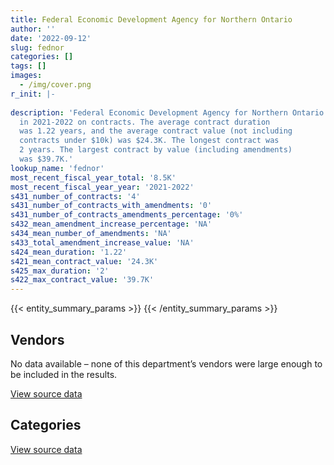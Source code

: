 ```yaml
---
title: Federal Economic Development Agency for Northern Ontario
author: ''
date: '2022-09-12'
slug: fednor
categories: []
tags: []
images:
  - /img/cover.png
r_init: |-
  
description: 'Federal Economic Development Agency for Northern Ontario spent an estimated $8.5K
  in 2021-2022 on contracts. The average contract duration
  was 1.22 years, and the average contract value (not including
  contracts under $10k) was $24.3K. The longest contract was
  2 years. The largest contract by value (including amendments)
  was $39.7K.'
lookup_name: 'fednor'
most_recent_fiscal_year_total: '8.5K'
most_recent_fiscal_year_year: '2021-2022'
s431_number_of_contracts: '4'
s431_number_of_contracts_with_amendments: '0'
s431_number_of_contracts_amendments_percentage: '0%'
s432_mean_amendment_increase_percentage: 'NA'
s434_mean_number_of_amendments: 'NA'
s433_total_amendment_increase_value: 'NA'
s424_mean_duration: '1.22'
s421_mean_contract_value: '24.3K'
s425_max_duration: '2'
s422_max_contract_value: '39.7K'
---
```


<script src="/rmarkdown-libs/htmlwidgets/htmlwidgets.js"></script>
<link href="/rmarkdown-libs/datatables-css/datatables-crosstalk.css" rel="stylesheet" />
<script src="/rmarkdown-libs/datatables-binding/datatables.js"></script>
<script src="/rmarkdown-libs/jquery/jquery-3.6.0.min.js"></script>
<link href="/rmarkdown-libs/dt-core-bootstrap/css/dataTables.bootstrap.min.css" rel="stylesheet" />
<link href="/rmarkdown-libs/dt-core-bootstrap/css/dataTables.bootstrap.extra.css" rel="stylesheet" />
<script src="/rmarkdown-libs/dt-core-bootstrap/js/jquery.dataTables.min.js"></script>
<script src="/rmarkdown-libs/dt-core-bootstrap/js/dataTables.bootstrap.min.js"></script>
<link href="/rmarkdown-libs/crosstalk/css/crosstalk.min.css" rel="stylesheet" />
<script src="/rmarkdown-libs/crosstalk/js/crosstalk.min.js"></script>

{{< entity_summary_params >}}
{{< /entity_summary_params >}}

## Vendors

<p class="no-table-data">No data available – none of this department’s vendors were large enough to be included in the results.</p>
<p class="text-right">
<a href="https://github.com/GoC-Spending/contracts-data/tree/main/data/out/departments/fednor/summary_by_fiscal_year_by_vendor.csv" class="source-data-link btn btn-link">View source data</a>
</p>

## Categories

<div id="htmlwidget-1" style="width:100%;height:auto;" class="datatables html-widget"></div>
<script type="application/json" data-for="htmlwidget-1">{"x":{"style":"bootstrap","filter":"none","vertical":false,"data":[["<a href=\"/categories/information_technology/\">Information technology<\/a>"],[8482.74]],"container":"<table class=\"table table-striped table-hover row-border order-column display\">\n  <thead>\n    <tr>\n      <th>Category<\/th>\n      <th>2021-2022<\/th>\n    <\/tr>\n  <\/thead>\n<\/table>","options":{"order":[[1,"desc"]],"dom":"t","pageLength":30,"autoWidth":true,"columnDefs":[{"targets":1,"render":"function(data, type, row, meta) {\n    return type !== 'display' ? data : DTWidget.formatCurrency(data, \"$\", 2, 3, \",\", \".\", true, null);\n  }"},{"width":"16%","targets":[1]},{"className":"dt-right","targets":1}],"orderClasses":false,"lengthMenu":[10,25,30,50,100]}},"evals":["options.columnDefs.0.render"],"jsHooks":[]}</script>
<p class="text-right">
<a href="https://github.com/GoC-Spending/contracts-data/tree/main/data/out/departments/fednor/summary_by_fiscal_year_by_category.csv" class="source-data-link btn btn-link">View source data</a>
</p>
